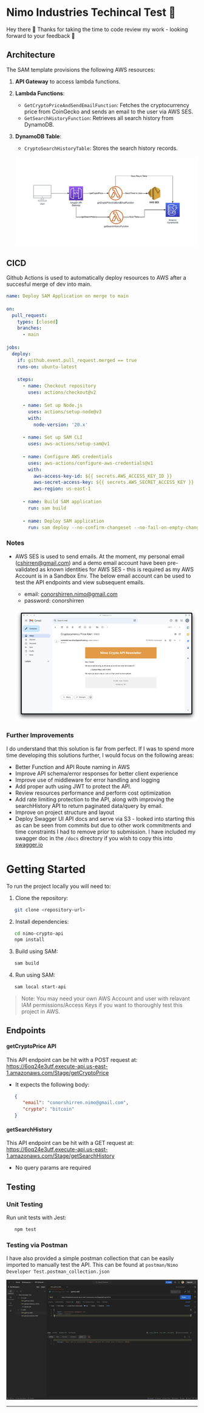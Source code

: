 # Nimo Industries Techincal Test 🚀 

Hey there 👋 Thanks for taking the time to code review my work - looking forward to your feedback 🙂

## Architecture

The SAM template provisions the following AWS resources:
1. **API Gateway** to access lambda functions.
2. **Lambda Functions**:
   - `GetCryptoPriceAndSendEmailFunction`: Fetches the cryptocurrency price from CoinGecko and sends an email to the user via AWS SES.
   - `GetSearchHistoryFunction`: Retrieves all search history from DynamoDB.
3. **DynamoDB Table**:
   - `CryptoSearchHistoryTable`: Stores the search history records.


   ![lambdas](./assets/arch.jpg)



## CICD
Github Actions is used to automatically deploy resources to AWS after a succesful merge of dev into main. 

```yml
name: Deploy SAM Application on merge to main

on:
  pull_request:
    types: [closed]
    branches:
      - main

jobs:
  deploy:
    if: github.event.pull_request.merged == true
    runs-on: ubuntu-latest

    steps:
      - name: Checkout repository
        uses: actions/checkout@v2

      - name: Set up Node.js
        uses: actions/setup-node@v3
        with:
          node-version: '20.x'

      - name: Set up SAM CLI
        uses: aws-actions/setup-sam@v1

      - name: Configure AWS credentials
        uses: aws-actions/configure-aws-credentials@v1
        with:
          aws-access-key-id: ${{ secrets.AWS_ACCESS_KEY_ID }}
          aws-secret-access-key: ${{ secrets.AWS_SECRET_ACCESS_KEY }}
          aws-region: us-east-1

      - name: Build SAM application
        run: sam build

      - name: Deploy SAM application
        run: sam deploy --no-confirm-changeset --no-fail-on-empty-changeset --stack-name nimo-crypto-api --region us-east-1 

```

### Notes
- AWS SES is used to send emails. At the moment, my personal email (cshirren@gmail.com) and a demo email account have been pre-validated as known identities for AWS SES - this is required as my AWS Account is in a Sandbox Env. The below email account can be used to test the API endpoints and view subsequent emails. 
    - email: conorshirren.nimo@gmail.com
    - password: conorshirren

    ![email](./assets/email.jpg)


### Further Improvements
I do understand that this solution is far from perfect. If I was to spend more time developing this solutions further, I would focus on the following areas:
- Better Function and API Route naming in AWS
- Improve API schema/error responses for better client experience
- Improve use of middleware for error handling and logging
- Add proper auth using JWT to protect the API.
- Review resources performance and perform cost optimization
- Add rate limiting protection to the API, along with improving the searchHistory API to return paginated data/query by email.
- Improve on project structure and layout
- Deploy Swagger UI API docs and serve via S3 - looked into starting this as can be seen from commits but due to other work commitments and time constraints I had to remove prior to submission. I have included my swagger doc in the `/docs` directory if you wish to copy this into [swagger.io](https://editor.swagger.io/)

# Getting Started

To run the project locally you will need to:
1. Clone the repository:
```bash
   git clone <repository-url>
```

2. Install dependencies:
```bash
   cd nimo-crypto-api
   npm install
```

3. Build using SAM:
```bash
   sam build
```

4. Run using SAM:
```bash
   sam local start-api 
```

> Note: You may need your own AWS Account and user with relavant IAM permissions/Access Keys if you want to thoroughly test this project in AWS.

## Endpoints

#### getCryptoPrice API
This API endpoint can be hit with a POST request at: https://6oq24e3utf.execute-api.us-east-1.amazonaws.com/Stage/getCryptoPrice
- It expects the following body:
```json
   {
      "email": "conorshirren.nimo@gmail.com",
      "crypto": "bitcoin"
   }
```

#### getSearchHistory
This API endpoint can be hit with a GET request at: https://6oq24e3utf.execute-api.us-east-1.amazonaws.com/Stage/getSearchHistory
- No query params are required

## Testing

### Unit Testing
Run unit tests with Jest:

```bash
   npm test
```
### Testing via Postman

I have also provided a simple postman collection that can be easily imported to manually test the API. This can be found at `postman/Nimo Developer Test.postman_collection.json`

![postman](./assets/postman.jpg)

---